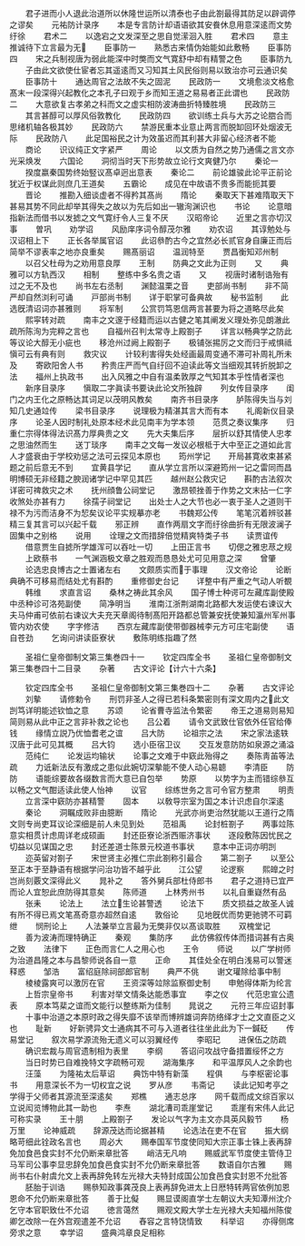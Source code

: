 <!-- { "loadSidebar": true } -->
　　君子进而小人退此治道所以休隆世运所以清泰也子由此劄最得其防足以辟调停之谬矣
　　元祐防计录序
　　本是专言防计却语语欲其安飬休息用意深逺而文势纡徐
　　君术二
　　以逸宕之文发深至之思自觉潆洄入胜
　　君术四
　　意主推诚待下立言最为无
　　臣事防一
　　熟悉古来情伪始能如此敷畅
　　臣事防四
　　宋之兵制视唐为弱此能深中时獘而文气寛舒中却有精警之色
　　臣事防九
　　子由此文欲使仕宦者忘其遥逺而又习知其土风民俗则易以致治亦可云通识矣
　　臣事防十
　　通达周官之法故不失之固泥
　　民政防一
　　文境愈淡文格愈髙末一段深得兴起教化之本孔子曰观于乡而知王道之易易者正此谓也
　　民政防二
　　大意欲复古孝弟之科而文之虚实相防波涛曲折特臻胜境
　　民政防三
　　其言甚醇可以厚风俗敦教化
　　民政防四
　　欲训练土兵与大苏之论脗合而思绪机轴各极其妙
　　民政防六
　　禁游民重本业意止两言而脱缷回环处烟波无际
　　民政防八
　　此足国裕民之计为效虽迟而其利甚大非留心经济者不能
　　商论
　　识议纯正文字紧严
　　周论
　　以文质为自然之势乃通儒之言文亦光采焕发
　　六国论
　　洞彻当时天下形势故立论行文爽健乃尔
　　秦论一
　　揆度嬴秦国势终始竪议髙卓迥出意表
　　秦论二
　　前论雄骏此论平正前论犹近于权谋此则庶几王道矣
　　五霸论
　　成见在中故语不贵多而能扼其要
　　晋论
　　推勘入细谈虚者不得矜其髙尚
　　隋论
　　秦取天下甚难隋取天下甚易其势不同此却举其得失之故以为先后如出一辙洵渊识也
　　书论
　　论意暗指新法而借书以发摅之文气寛纡令人三复不厌
　　汉昭帝论
　　近里之言亦切汉事
　　曽巩
　　劝学诏
　　风励庠序词令醇茂尔雅
　　劝农诏
　　其谆勉处与汉诏相上下
　　正长各举属官诏
　　此诏叅酌古今之宜然必长贰官身自廉正而后简举不谬表率之地亦良重矣
　　赐髙丽诏
　　温润特至
　　贾昌衡知邓州制
　　以召父杜母为之劝用意良厚
　　王制
　　防典之文此为正则
　　又
　　典雅可以方轨西汉
　　相制
　　整练中多名贵之语
　　又
　　视唐时诸制诰殆有过之无不及也
　　尚书左右丞制
　　渊懿温栗之音
　　吏部尚书制
　　非不简严却自然浏利可诵
　　戸部尚书制
　　详于职掌可备典故
　　秘书监制
　　此选旣清诏词亦甚雅则
　　将军制
　　公赏罚笃恩信两言甚要为将之道略尽此矣
　　熙寜转对疏
　　南丰之文邃于经籍而运以古健之笔其阐发义理处弥见朗澈此疏所陈洵为完粹之言也
　　自福州召判太常寺上殿劄子
　　详言以畅典学之防此等议论大醇无小疵也
　　移沧州过阙上殿劄子
　　极铺张掦厉之文而归于戒惧祗愼可云有典有则
　　救灾议
　　计较利害得失处经画最周变通不滞可补周礼所未及
　　寄欧阳舍人书
　　矜贵庄严而气自纡回不迫读此等文当细观其转折脱卸之法
　　福州上执政书
　　出入风雅之中自有温柔敦厚之气知其本乎性情者深也
　　新序目录序
　　愼取二字眞读书要诀此论文所独辟
　　列女传目录序
　　闺门之内王化之原畅达其词足以茂明风教矣
　　南齐书目录序
　　胪陈得失当与刘知几史通竝传
　　梁书目录序
　　说理极为精湛其言大而有本
　　礼阁新仪目录序
　　论圣人因时制礼处原本经术此见南丰为学本领
　　范贯之奏议集序
　　归重仁宗得体得法识髙力厚典贵之文
　　先大夫集后序
　　层折以舒其情使人忠孝之思油然而生
　　送丁琰序
　　南丰之文每一发议必根柢于大中至正之道如此言人才盛衰由于学校劝惩之法可云探见本原也
　　筠州学记
　　开局甚寛收束甚紧题之前后意无不到
　　宜黄县学记
　　直从学立言所以深避筠州一记之雷同而昌明博硕无非经籍之腴润诸学记中罕见其匹
　　越州赵公救灾记
　　斟酌古法叙次详密可禆救灾之术
　　抚州顔鲁公祠堂记
　　激昂顿挫善于作势之文末拈一仁字收煞处亦甚有力
　　徐孺子祠堂记
　　出处士人之大节也必一衷于圣人之道则干禄不为污而洁身不为恝矣议论平实规摹亦老
　　书魏郑公传
　　笔笔沉着辨驳甚精三复其言可以兴起千载
　　邪正辨
　　直作两扇文字而纡徐曲折有无限波澜子固集中之别格
　　说用
　　诠理之文而措辞倍觉精爽特类子书
　　读贾谊传
　　借意贾生自摅所学雄浑可以吞吐一切
　　上田正言书
　　切偲之雅忠荩之规
　　上欧蔡书
　　一气渊涵极文章之胜观而恳恳处尤可见用意之深
　　曾肇
　　论选忠良博古之士置诸左右
　　文颇质实而于事理
　　汉文帝论
　　论断典确不可移易而结处尤有斟酌
　　重修御史台记
　　详整中有严重之气动人听覩
　　韩维
　　求直言诏
　　桑林之祷此其余风
　　国子博士种谔可左藏库副使殿中丞种诊可洛苑副使
　　简净明当
　　淮南江浙荆湖南北路都大发运使右谏议大夫马仲甫可依前右谏议大夫充天章阁待制髙阳开路都总管兼安抚使兼知瀛州军州事管内劝农使
　　字字修洁
　　西京左藏库副使带御器械李元方可庄宅副使
　　语自苍劲
　　乞询问讲读臣寮状
　　敷陈明练指趣了然





　　圣祖仁皇帝御制文第三集巻四十一
　　钦定四库全书
　　圣祖仁皇帝御制文第三集巻四十二目录
　　杂著
　　古文评论【计六十六条】












　　钦定四库全书
　　圣祖仁皇帝御制文第三集巻四十二
　　杂著
　　古文评论
　　刘摰
　　请修勅令
　　刑罚非圣人之得已若科条繁密则有深文周内之此文剀笃详明能述钦恤之意
　　苏颂
　　论省曹寺监法令繁密
　　帝王之道易则易知简则易从此中正之言非补救之论也
　　吕公着
　　请令文武致仕官依外任官给俸钱
　　缘情立説乃优恤耆老之谊
　　吕大防
　　论祖宗之法
　　宋之家法逺轶汉唐于此可见其概
　　吕大钧
　　选小臣宿卫议
　　交互发意防防如泉源之涌溢
　　范纯仁
　　论发运均输状
　　论事之文难于中窽此殆得之
　　奏陈靑苖等法疏
　　力诋新法反有激成之患似此婉切深摰能不使人动心易聼
　　李清臣
　　防防
　　语能综要故各缀数言而大意已自包举
　　势原
　　以势字为主而错综叅互以畅之文气酣适读此使人怡神
　　议官
　　综练世务之言可令官方整肃
　　明责
　　立言深中窽防亦甚精警
　　固本
　　以敎导宗室为国之本计识虑自尔深逺
　　秦论
　　洞瞩成败非由臆断
　　隋论
　　光武亦尚吏治然犹能以王道行之隋文则专尚吏耳议论深细是前人未见到处
　　范祖禹
　　论封桩劄子
　　两事竝陈意实相贯计虑周详老成硕画
　　封还臣寮论浙西赈济事状
　　逐段敷陈因忧民之切益以见谋国之忠
　　封还差道士陈景元校道书事状
　　意本中正词亦明剀
　　迩英留对劄子
　　宋世贤主必推仁宗此劄称引最合
　　第二劄子
　　以至公至正本于至静语有根据学问治功皆不越乎此
　　江公望
　　论逻察
　　熙皥之时岂尚刻覈文深得此义
　　晁补之
　　答外舅兵部杜侍郎书
　　君子之道持已宜严而论人宜恕此庶防得其意矣
　　陈师道
　　上林秀州书
　　以礼自重嶷然有品
　　张耒
　　论法上
　　法立生论甚警透
　　论法下
　　质文损益之故圣人诚有所不得已焉文笔髙奇意亦超然自逺
　　敦俗论
　　见地旣优而势更驰骋不可羁绁
　　悯刑论上
　　人法兼举立言最为无獘非仅以髙谈取胜
　　双槐堂记
　　善为波涛而理特确正
　　秦观
　　集防序
　　此仿佛叙传体而措词甚有古奥之致
　　法律下
　　正色而言仁人之用心也
　　王令
　　师说
　　以广学树师为治道昌隆之本与昌黎师说各自一意
　　正命
　　其佳处全在明白浅易可以警迷释惑
　　邹浩
　　富绍庭除祠部郎官制
　　典严不佻
　　谢文瓘除给事中制
　　棱棱露爽可以激厉在官
　　王资深等竝除监察御史制
　　申勉得体斯为纶言
　　上哲宗皇帝书
　　利害对举文情条达能悉事宜
　　李之仪
　　代范忠宣公遗表
　　原本笃棐之谊而文能行以整练斯为佳制
　　晁说之
　　元符三年应诏封事
　　十事中治道之本原时政之得失靡不该举而博辨雄词奔防络绎才士之文直臣之义也
　　耻新
　　好新骋异文士通病其不可与入道者往往坐此此为下一鍼砭
　　传易堂记
　　叙次易学源流殆无遗义可以羽翼经传
　　李昭玘
　　进保伍之防疏
　　确识宏裁与周官遗制相为表里
　　李纲
　　答诏问攻战守备措置绥怀之方
　　当日时势已自难挽特文字疏畅可观
　　湖海集序
　　和平温厚风人之余韵也
　　汪藻
　　为隆祐太后草诏
　　典饬中特有新藻
　　程俱
　　与李枢密论事书
　　用意深长不为一切权宜之说
　　罗从彦
　　韦斋记
　　读此记知考亭之学得于父师者其源流至深逺矣
　　郑樵
　　通志总序
　　网千载而成文综百家以立说闳览博物此其一助也
　　李焘
　　湖北漕司乖崖堂记
　　乖崖有宋伟人此记可称实录
　　王十朋
　　上殿劄子
　　发论以气字为主文亦具英风毅节
　　杨万里
　　论神威疏
　　辞源茂达而论据甚精
　　论选法在吏不在官
　　振大纲略苛细此铨政名言也
　　周必大
　　赐奉国军节度使同知大宗正事士铢上表再辞免加食邑食实封不允仍断来章批答
　　峭洁无凡响
　　赐威武军节度使主管侍卫马军司公事李显忠辞免加食邑食实封不允仍断来章批答
　　数语自尔古雅
　　赐尚书右仆射虞允文上表再辞免转左光禄大夫特封成国公加食邑食实封恩不允批答
　　胚胎于训诰
　　赐叅知政事龚茂良上表再辞免进太上日厯特转两官依例加恩恩命不允仍断来章批答
　　善于比儗
　　赐显谟阁直学士左朝议大夫知潭州沈介乞守本官职致仕不允诏
　　徳言蔼然
　　赐观文殿大学士左光禄大夫知福州陈俊卿乞改除一在外宫观遣差不允诏
　　舂容之言特饶情致
　　科举诏
　　亦得侧席旁求之意
　　幸学诏
　　盛典鸿章良足相称
